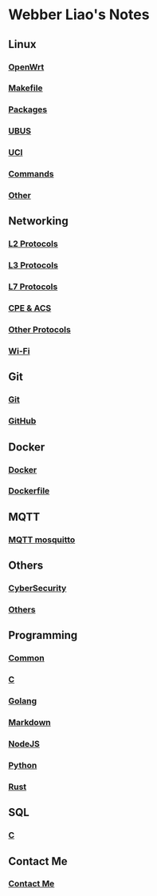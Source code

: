<link rel="stylesheet" type="text/css" href="styles.css">

# Webber Liao's Notes

## Linux
### [OpenWrt](/Linux/OpenWrt/OpenWrt.md)
### [Makefile](/Linux/OpenWrt/Makefile.md)
### [Packages](/Linux/OpenWrt/Packages.md)
### [UBUS](/Linux/OpenWrt/ubus.md)
### [UCI](/Linux/OpenWrt/uci.md)
### [Commands](/Linux/Commands.md)
### [Other](/Linux/Others.md)

## Networking
### [L2 Protocols](/Networking/L2_protocols/L2_protocols.md)
### [L3 Protocols](/Networking/L3_protocols/L3_protocols.md)
### [L7 Protocols](/Networking/L7_protocols/L7_protocols.md)
### [CPE & ACS](/Networking/L7_protocols/CPE_ACS.md)
### [Other Protocols](/Networking/Others/Others.md)
### [Wi-Fi](/Networking/WiFi/Wi-Fi.md)

## Git
### [Git](/Others/Git/Git.md)
### [GitHub](/Others/Git/GitHub.md)

## Docker
### [Docker](/Others/Docker/Docker.md)
### [Dockerfile](/Others/Docker/Dockerfile.md)

## MQTT
### [MQTT mosquitto](/Others/MQTT/mosquitto.md)

## Others
### [CyberSecurity](/Others/CyberSecurity.md)
### [Others](/Others/Others.md)

## Programming
### [Common](/Programming/Common.md)
### [C](/Programming/C.md)
### [Golang](/Programming/Golang.md)
### [Markdown](/Programming/Markdown.md)
### [NodeJS](/Programming/NodeJS.md)
### [Python](/Programming/Python.md)
### [Rust](/Programming/Rust.md)

## SQL
### [C](/SQL/PostgreSQL.md)

## Contact Me
### [Contact Me](mailto:webberliao0776@gmail.com?subject=To%20Webber&body=Hi%20Webber)
